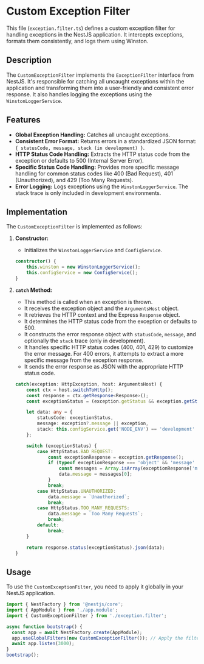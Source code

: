 # Custom Exception Filter

This file (`exception.filter.ts`) defines a custom exception filter for handling exceptions in the NestJS application. It intercepts exceptions, formats them consistently, and logs them using Winston.

## Description

The `CustomExceptionFilter` implements the `ExceptionFilter` interface from NestJS. It's responsible for catching all uncaught exceptions within the application and transforming them into a user-friendly and consistent error response.  It also handles logging the exceptions using the `WinstonLoggerService`.

## Features

*   **Global Exception Handling:** Catches all uncaught exceptions.
*   **Consistent Error Format:** Returns errors in a standardized JSON format: `{ statusCode, message, stack (in development) }`.
*   **HTTP Status Code Handling:** Extracts the HTTP status code from the exception or defaults to 500 (Internal Server Error).
*   **Specific Status Code Handling:** Provides more specific message handling for common status codes like 400 (Bad Request), 401 (Unauthorized), and 429 (Too Many Requests).
*   **Error Logging:** Logs exceptions using the `WinstonLoggerService`.  The stack trace is only included in development environments.

## Implementation

The `CustomExceptionFilter` is implemented as follows:

1.  **Constructor:**
    *   Initializes the `WinstonLoggerService` and `ConfigService`.

    ```typescript
    constructor() {
        this.winston = new WinstonLoggerService();
        this.configService = new ConfigService();
    }
    ```

2.  **`catch` Method:**
    *   This method is called when an exception is thrown.
    *   It receives the exception object and the `ArgumentsHost` object.
    *   It retrieves the HTTP context and the Express `Response` object.
    *   It determines the HTTP status code from the exception or defaults to 500.
    *   It constructs the error response object with `statusCode`, `message`, and optionally the `stack` trace (only in development).
    *   It handles specific HTTP status codes (400, 401, 429) to customize the error message.  For 400 errors, it attempts to extract a more specific message from the exception response.
    *   It sends the error response as JSON with the appropriate HTTP status code.

    ```typescript
    catch(exception: HttpException, host: ArgumentsHost) {
        const ctx = host.switchToHttp();
        const response = ctx.getResponse<Response>();
        const exceptionStatus = (exception.getStatus && exception.getStatus()) || HttpStatus.INTERNAL_SERVER_ERROR;

        let data: any = {
            statusCode: exceptionStatus,
            message: exception?.message || exception,
            stack: this.configService.get('NODE_ENV') == 'development' ? exception.stack : null
        };

        switch (exceptionStatus) {
            case HttpStatus.BAD_REQUEST:
                const exceptionResponse = exception.getResponse();
                if (typeof exceptionResponse === 'object' && 'message' in exceptionResponse) {
                    const messages = Array.isArray(exceptionResponse['message']) ? exceptionResponse['message'] : [exceptionResponse['message']];
                    data.message = messages[0];
                }
                break;
            case HttpStatus.UNAUTHORIZED:
                data.message = `Unauthorized`;
                break;
            case HttpStatus.TOO_MANY_REQUESTS:
                data.message = `Too Many Requests`;
                break;
            default:
                break;
        }

        return response.status(exceptionStatus).json(data);
    }
    ```

## Usage

To use the `CustomExceptionFilter`, you need to apply it globally in your NestJS application.

```typescript
import { NestFactory } from '@nestjs/core';
import { AppModule } from './app.module';
import { CustomExceptionFilter } from './exception.filter';

async function bootstrap() {
  const app = await NestFactory.create(AppModule);
  app.useGlobalFilters(new CustomExceptionFilter()); // Apply the filter globally
  await app.listen(3000);
}
bootstrap();
